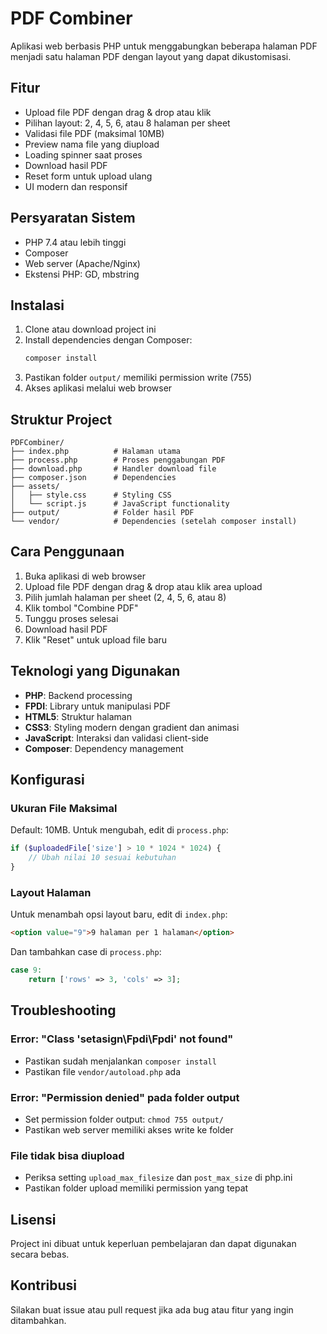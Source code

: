 # PDF Combiner

Aplikasi web berbasis PHP untuk menggabungkan beberapa halaman PDF menjadi satu halaman PDF dengan layout yang dapat dikustomisasi.

## Fitur

- Upload file PDF dengan drag & drop atau klik
- Pilihan layout: 2, 4, 5, 6, atau 8 halaman per sheet
- Validasi file PDF (maksimal 10MB)
- Preview nama file yang diupload
- Loading spinner saat proses
- Download hasil PDF
- Reset form untuk upload ulang
- UI modern dan responsif

## Persyaratan Sistem

- PHP 7.4 atau lebih tinggi
- Composer
- Web server (Apache/Nginx)
- Ekstensi PHP: GD, mbstring

## Instalasi

1. Clone atau download project ini
2. Install dependencies dengan Composer:
   ```bash
   composer install
   ```
3. Pastikan folder `output/` memiliki permission write (755)
4. Akses aplikasi melalui web browser

## Struktur Project

```
PDFCombiner/
├── index.php          # Halaman utama
├── process.php        # Proses penggabungan PDF
├── download.php       # Handler download file
├── composer.json      # Dependencies
├── assets/
│   ├── style.css      # Styling CSS
│   └── script.js      # JavaScript functionality
├── output/            # Folder hasil PDF
└── vendor/            # Dependencies (setelah composer install)
```

## Cara Penggunaan

1. Buka aplikasi di web browser
2. Upload file PDF dengan drag & drop atau klik area upload
3. Pilih jumlah halaman per sheet (2, 4, 5, 6, atau 8)
4. Klik tombol "Combine PDF"
5. Tunggu proses selesai
6. Download hasil PDF
7. Klik "Reset" untuk upload file baru

## Teknologi yang Digunakan

- **PHP**: Backend processing
- **FPDI**: Library untuk manipulasi PDF
- **HTML5**: Struktur halaman
- **CSS3**: Styling modern dengan gradient dan animasi
- **JavaScript**: Interaksi dan validasi client-side
- **Composer**: Dependency management

## Konfigurasi

### Ukuran File Maksimal
Default: 10MB. Untuk mengubah, edit di `process.php`:
```php
if ($uploadedFile['size'] > 10 * 1024 * 1024) {
    // Ubah nilai 10 sesuai kebutuhan
}
```

### Layout Halaman
Untuk menambah opsi layout baru, edit di `index.php`:
```html
<option value="9">9 halaman per 1 halaman</option>
```

Dan tambahkan case di `process.php`:
```php
case 9:
    return ['rows' => 3, 'cols' => 3];
```

## Troubleshooting

### Error: "Class 'setasign\Fpdi\Fpdi' not found"
- Pastikan sudah menjalankan `composer install`
- Pastikan file `vendor/autoload.php` ada

### Error: "Permission denied" pada folder output
- Set permission folder output: `chmod 755 output/`
- Pastikan web server memiliki akses write ke folder

### File tidak bisa diupload
- Periksa setting `upload_max_filesize` dan `post_max_size` di php.ini
- Pastikan folder upload memiliki permission yang tepat

## Lisensi

Project ini dibuat untuk keperluan pembelajaran dan dapat digunakan secara bebas.

## Kontribusi

Silakan buat issue atau pull request jika ada bug atau fitur yang ingin ditambahkan.
